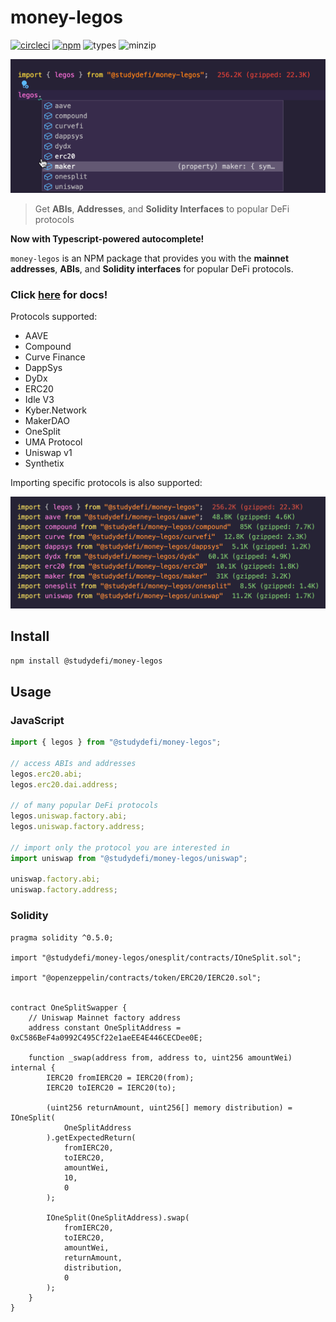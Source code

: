 # money-legos

[![circleci](https://badgen.net/circleci/github/studydefi/money-legos)](https://app.circleci.com/pipelines/github/studydefi/money-legos)
[![npm](https://badgen.net/npm/v/@studydefi/money-legos)](https://www.npmjs.com/package/@studydefi/money-legos)
![types](https://badgen.net/npm/types/@studydefi/money-legos)
![minzip](https://badgen.net/bundlephobia/minzip/@studydefi/money-legos)

![legos autocomplete](./assets/legos-autocomplete.gif)

> Get **ABIs**, **Addresses**, and **Solidity Interfaces** to popular DeFi protocols

**Now with Typescript-powered autocomplete!**

`money-legos` is an NPM package that provides you with the **mainnet addresses**, **ABIs**, and **Solidity interfaces** for popular DeFi protocols.

### Click [here](https://money-legos.studydefi.com/) for docs!

Protocols supported:

- AAVE
- Compound
- Curve Finance
- DappSys
- DyDx
- ERC20
- Idle V3
- Kyber.Network
- MakerDAO
- OneSplit
- UMA Protocol
- Uniswap v1
- Synthetix

Importing specific protocols is also supported:

<img src="./assets/weight.png" alt="size" width="540">

## Install

```bash
npm install @studydefi/money-legos
```

## Usage

### JavaScript

```javascript
import { legos } from "@studydefi/money-legos";

// access ABIs and addresses
legos.erc20.abi;
legos.erc20.dai.address;

// of many popular DeFi protocols
legos.uniswap.factory.abi;
legos.uniswap.factory.address;

// import only the protocol you are interested in
import uniswap from "@studydefi/money-legos/uniswap";

uniswap.factory.abi;
uniswap.factory.address;
```

### Solidity

```solidity
pragma solidity ^0.5.0;

import "@studydefi/money-legos/onesplit/contracts/IOneSplit.sol";

import "@openzeppelin/contracts/token/ERC20/IERC20.sol";


contract OneSplitSwapper {
    // Uniswap Mainnet factory address
    address constant OneSplitAddress = 0xC586BeF4a0992C495Cf22e1aeEE4E446CECDee0E;

    function _swap(address from, address to, uint256 amountWei) internal {
        IERC20 fromIERC20 = IERC20(from);
        IERC20 toIERC20 = IERC20(to);

        (uint256 returnAmount, uint256[] memory distribution) = IOneSplit(
            OneSplitAddress
        ).getExpectedReturn(
            fromIERC20,
            toIERC20,
            amountWei,
            10,
            0
        );

        IOneSplit(OneSplitAddress).swap(
            fromIERC20,
            toIERC20,
            amountWei,
            returnAmount,
            distribution,
            0
        );
    }
}
```
